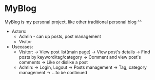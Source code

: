 # MyBlog
MyBlog is my personal project, like other traditional personal blog ^^

- Actors:
  + Admin - can up posts, post management
  + Visitor
- Usecases:
  + Visitor:
    -> View post list(main page)
    -> View post's details
    -> Find posts by keyword/tag/category
    -> Comment and view post's comments
    -> Like or dislike a post 
  + Admin:
    -> Login, Logout
    -> Posts management
    -> Tag, category management
    -> ...to be continued
